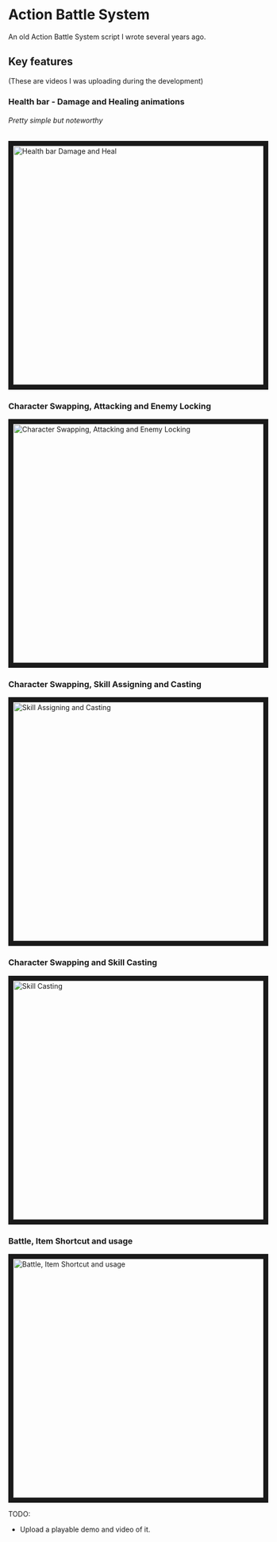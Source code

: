 # Action Battle System

An old Action Battle System script I wrote several years ago.

## Key features
(These are videos I was uploading during the development)
### Health bar - Damage and Healing animations
###### Pretty simple but noteworthy
<a href="http://www.youtube.com/watch?feature=player_embedded&v=lhzWLJMbRd4
" target="_blank"><img src="http://img.youtube.com/vi/lhzWLJMbRd4/0.jpg" 
alt="Health bar Damage and Heal" width="640" height="480" border="10" /></a>

### Character Swapping, Attacking and Enemy Locking
<a href="http://www.youtube.com/watch?feature=player_embedded&v=G516ov1C-MU
" target="_blank"><img src="http://img.youtube.com/vi/G516ov1C-MU/0.jpg" 
alt="Character Swapping, Attacking and Enemy Locking" width="640" height="480" border="10" /></a>

### Character Swapping, Skill Assigning and Casting
<a href="http://www.youtube.com/watch?feature=player_embedded&v=5cP_FsfY_Rs
" target="_blank"><img src="http://img.youtube.com/vi/5cP_FsfY_Rs/0.jpg" 
alt="Skill Assigning and Casting" width="640" height="480" border="10" /></a>

### Character Swapping and Skill Casting
<a href="http://www.youtube.com/watch?feature=player_embedded&v=Si-fjO02wQA
" target="_blank"><img src="http://img.youtube.com/vi/Si-fjO02wQA/0.jpg" 
alt="Skill Casting" width="640" height="480" border="10" /></a>


### Battle, Item Shortcut and usage
<a href="https://www.youtube.com/watch?v=MYObMDPpF6U
" target="_blank"><img src="http://img.youtube.com/vi/MYObMDPpF6U/0.jpg" 
alt="Battle, Item Shortcut and usage" width="640" height="480" border="10" /></a>


TODO:
* Upload a playable demo and video of it.

